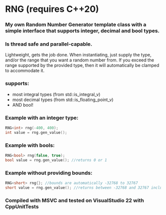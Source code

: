 # RNG (requires C++20)
### My own Random Number Generator template class with a simple interface that supports integer, decimal and bool types.
### Is thread safe and parallel-capable.

Lightweight, gets the job done. When instantiating, just supply the type, and/or the range that you want a random number from.
If you exceed the range supported by the provided type, then it will automatically be clamped to accommodate it.

### supports:
* most integral types (from std::is_integral_v)
* most decimal types (from std::is_floating_point_v)
* AND bool!

### Example with an integer type:
``` cpp
RNG<int> rng(-400, 400);
int value = rng.gen_value();
```

### Example with bools:
``` cpp
RNG<bool> rng(false, true);
bool value = rng.gen_value(); //returns 0 or 1
```

### Example without providing bounds:
``` cpp
RNG<short> rng{}; //bounds are automatically -32768 to 32767
short value = rng.gen_value(); //returns between -32768 and 32767 inclusive
```

### Compiled with MSVC and tested on VisualStudio 22 with CppUnitTests
